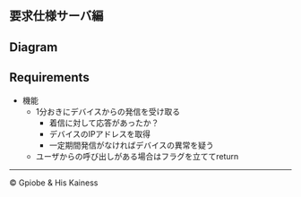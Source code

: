 要求仕様サーバ編
---
## Diagram

## Requirements

- 機能
  - 1分おきにデバイスからの発信を受け取る
    - 着信に対して応答があったか？
    - デバイスのIPアドレスを取得
    - 一定期間発信がなければデバイスの異常を疑う
  - ユーザからの呼び出しがある場合はフラグを立ててreturn

---
© Gpiobe & His Kainess
